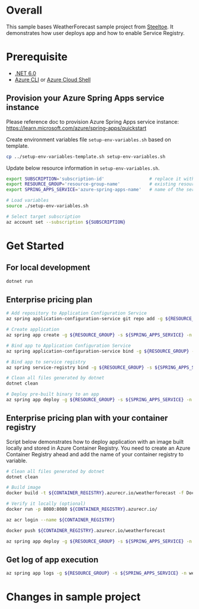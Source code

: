# Overall
This sample bases WeatherForecast sample project from [Steeltoe](https://steeltoe.io/). It demonstrates how user deploys app and how to enable Service Registry.

# Prerequisite
* [.NET 6.0](https://dotnet.microsoft.com/en-us/download/dotnet) 
* [Azure CLI](https://docs.microsoft.com/cli/azure/install-azure-cli?view=azure-cli-latest) or [Azure Cloud Shell](https://docs.microsoft.com/azure/cloud-shell/overview)

## Provision your Azure Spring Apps service instance

Please reference doc to provision Azure Spring Apps service instance: https://learn.microsoft.com/azure/spring-apps/quickstart

Create environment variables file `setup-env-variables.sh` based on template. 
```bash
cp ../setup-env-variables-template.sh setup-env-variables.sh
```

Update below resource information in `setup-env-variables.sh`.
```bash
export SUBSCRIPTION='subscription-id'                 # replace it with your subscription-id
export RESOURCE_GROUP='resource-group-name'           # existing resource group or one that will be created in next steps
export SPRING_APPS_SERVICE='azure-spring-apps-name'   # name of the service that will be created in the next steps
```

```bash
# Load variables 
source ./setup-env-variables.sh

# Select target subscription
az account set --subscription ${SUBSCRIPTION}
```

# Get Started
## For local development
```bash
dotnet run
```

## Enterprise pricing plan
```bash
# Add repository to Application Configuration Service
az spring application-configuration-service git repo add -g ${RESOURCE_GROUP} -s ${SPRING_APPS_SERVICE} --name weatherforecast --uri https://github.com/dingmeng-xue/Azure-Spring-Cloud-Samples --label main --patterns weatherforecast --search-paths springboot-samples/config

# Create application
az spring app create -g ${RESOURCE_GROUP} -s ${SPRING_APPS_SERVICE} -n weatherforecast

# Bind app to Application Configuration Service
az spring application-configuration-service bind -g ${RESOURCE_GROUP} -s ${SPRING_APPS_SERVICE} --app weatherforecast

# Bind app to service registry
az spring service-registry bind -g ${RESOURCE_GROUP} -s ${SPRING_APPS_SERVICE} --app weatherforecast

# Clean all files generated by dotnet
dotnet clean

# Deploy pre-built binary to an app 
az spring app deploy -g ${RESOURCE_GROUP} -s ${SPRING_APPS_SERVICE} -n weatherforecast --source-path . --config-file-patterns weatherforecast
```

## Enterprise pricing plan with your container registry

Script below demonstrates how to deploy application with an image built locally and stored in Azure Container Registry. You need to create an Azure Container Registry ahead and add the name of your container registry to variable.  

```bash
# Clean all files generated by dotnet
dotnet clean

# Build image
docker build -t ${CONTAINER_REGISTRY}.azurecr.io/weatherforecast -f Dockerfile .

# Verify it locally (optional)
docker run -p 8080:8080 ${CONTAINER_REGISTRY}.azurecr.io/

az acr login --name ${CONTAINER_REGISTRY}

docker push ${CONTAINER_REGISTRY}.azurecr.io/weatherforecast

az spring app deploy -g ${RESOURCE_GROUP} -s ${SPRING_APPS_SERVICE} -n weatherforecast --container-image weatherforecast --container-registry ${CONTAINER_REGISTRY}.azurecr.io --registry-username $(az acr credential show --name ${CONTAINER_REGISTRY} --query 'username' -o tsv) --registry-password $(az acr credential show --name ${CONTAINER_REGISTRY} --query 'passwords[0].value' -o tsv) --env eureka.client.service-url.defaultZone=https://${SPRING_APPS_SERVICE}.svc.azuremicroservices.io/eureka/default/eureka eureka_client_tls_keystore=file:///etc/azure-spring-cloud/certs/service-runtime-client-cert.p12 eureka_client_tls_enabled=true eureka_client_tls_keystoretype=PKCS12
```

## Get log of app execution

```bash
az spring app logs -g ${RESOURCE_GROUP} -s ${SPRING_APPS_SERVICE} -n weatherforecast --lines 1000
```

# Changes in sample project
